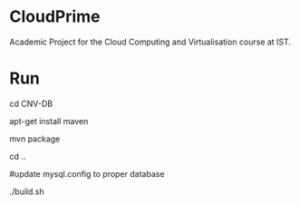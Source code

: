 # CloudPrime
Academic Project for the Cloud Computing and Virtualisation course at IST.

# Run
cd CNV-DB

apt-get install maven

mvn package

cd ..

#update mysql.config to proper database

./build.sh